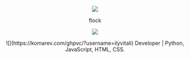 <p align="center">  
<img src="https://cdn.discordapp.com/attachments/934199186704969868/936787042036232192/6689dc331be27e66349ce9a4d15ddff3.gif">
</p>
<p align="center">
    flock
<p align="center">  
<img src="https://komarev.com/ghpvc/?username=r-venege&color=grey">
<p align="center">
![](https://komarev.com/ghpvc/?username=ilyvitali)
Developer | Python, JavaScript, HTML, CSS.
<p align="center">
